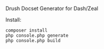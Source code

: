 Drush Docset Generator for Dash/Zeal

Install:

    composer install
    php console.php generate
    php console.php build
